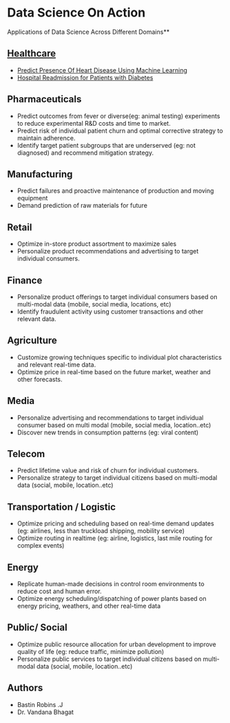 # Data Science On Action
Applications of Data Science Across Different Domains**

## [Healthcare](healthcare/chapter.md)
- [Predict Presence Of Heart Disease Using Machine Learning](healthcare/chapter-2.md)
- [Hospital Readmission for Patients with Diabetes](healthcare/chapter-2.md)


## Pharmaceuticals

- Predict outcomes from fever or diverse(eg: animal testing) experiments to reduce experimental R&D costs and time to market.
- Predict risk of individual patient churn and optimal corrective strategy to maintain adherence.
- Identify target patient subgroups that are underserved (eg: not diagnosed) and recommend mitigation strategy.

## Manufacturing

- Predict failures and proactive maintenance of production and moving equipment
- Demand prediction of raw materials for future
  

## Retail

- Optimize in-store product assortment to maximize sales
- Personalize product recommendations and advertising to target individual consumers.


## Finance

- Personalize product offerings to target individual consumers based on multi-modal data (mobile, social media, locations, etc)
- Identify fraudulent activity using customer transactions and other relevant data.

  

## Agriculture

- Customize growing techniques specific to individual plot characteristics and relevant real-time data.
- Optimize price in real-time based on the future market, weather and other forecasts.

  

## Media

- Personalize advertising and recommendations to target individual consumer based on multi modal (mobile, social media, location..etc)
- Discover new trends in consumption patterns (eg: viral content)

  

## Telecom

- Predict lifetime value and risk of churn for individual customers.
- Personalize strategy to target individual citizens based on multi-modal data (social, mobile, location..etc)

  

  

## Transportation / Logistic

- Optimize pricing and scheduling based on real-time demand updates (eg: airlines, less than truckload shipping, mobility service)
- Optimize routing in realtime (eg: airline, logistics, last mile routing for complex events)

## Energy

- Replicate human-made decisions in control room environments to reduce cost and human error.
- Optimize energy scheduling/dispatching of power plants based on energy pricing, weathers, and other real-time data

  

## Public/ Social

- Optimize public resource allocation for urban development to improve quality of life (eg: reduce traffic, minimize pollution)
- Personalize public services to target individual citizens based on multi-modal data (social, mobile, location..etc)



## Authors
- Bastin Robins .J
- Dr. Vandana Bhagat
